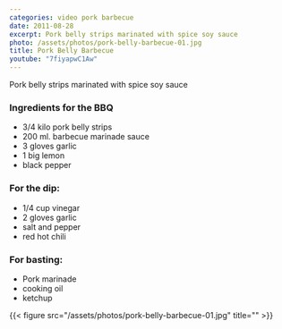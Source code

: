 ```yaml
---
categories: video pork barbecue
date: 2011-08-28
excerpt: Pork belly strips marinated with spice soy sauce
photo: /assets/photos/pork-belly-barbecue-01.jpg
title: Pork Belly Barbecue
youtube: "7fiyapwC1Aw"
---
```


Pork belly strips marinated with spice soy sauce

### Ingredients for the BBQ
* 3/4 kilo pork belly strips
* 200 ml. barbecue marinade sauce
* 3 gloves garlic
* 1 big lemon
* black pepper

### For the dip:
* 1/4 cup vinegar
* 2 gloves garlic
* salt and pepper
* red hot chili

### For basting:
* Pork marinade
* cooking oil
* ketchup

{{< figure src="/assets/photos/pork-belly-barbecue-01.jpg" title="" >}}

